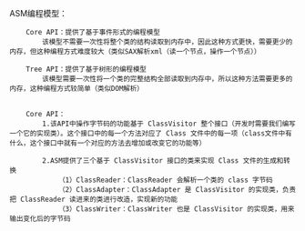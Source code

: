 ASM编程模型：

		Core API：提供了基于事件形式的编程模型
			该模型不需要一次性将整个类的结构读取到内存中，因此这种方式更快，需要更少的内存，但这种编程方式难度较大（类似SAX解析xml（读一个节点，操作一个节点））

		Tree API：提供了基于树形的编程模型
			该模型需要一次性将一个类的完整结构全部读取到内存中，所以这种方法需要更多的内存，这种编程方式较简单（类似DOM解析）


		Core API：
			1.该API中操作字节码的功能基于 ClassVisitor 整个接口（开发时需要我们编写一个它的实现类）。这个接口中的每一个方法对应了 Class 文件中的每一项（class文件中有什么，这个接口中就有一个对应的方法去增加或改变它的功能等）

			2.ASM提供了三个基于 ClassVisitor 接口的类来实现 Class 文件的生成和转换
				（1）ClassReader：ClassReader 会解析一个类的 class 字节码
				（2）ClassAdapter：ClassAdapter 是 ClassVisitor 的实现类，负责把 ClassReader 读进来的类进行改造，实现新的功能
				（3）ClassWriter：ClassWriter 也是 ClassVisitor 的实现类，用来输出变化后的字节码
